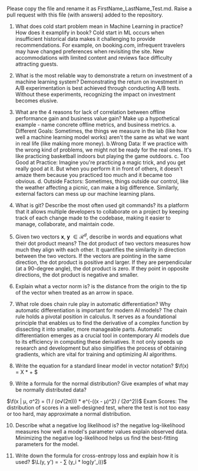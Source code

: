 Please copy the file and rename it as FirstName_LastName_Test.md. Raise a pull request with this file (with answers) added to the repository. 

1. What does cold start problem mean in Machine Learning in practice? How does it examplify in book?
Cold start in ML occurs when insufficient historical data makes it challenging to provide recommendations. For example, on booking.com, infrequent travelers may have changed preferences when revisiting the site. New accommodations with limited content and reviews face difficulty attracting guests.

2. What is the most reliable way to demonstrate a return on investment of a machine learning system?
Demonstrating the return on investment in A/B experimentation is best achieved through conducting A/B tests. Without these experiments, recognizing the impact on investment becomes elusive.

3. What are the 4 reasons for lack of correlation between offline performance gain and business value gain? Make up a hypothetical example - name concrete offline metrics, and business metrics. 
a. Different Goals: Sometimes, the things we measure in the lab (like how well a machine learning model works) aren't the same as what we want in real life (like making more money).
b.Wrong Data: If we practice with the wrong kind of problems, we might not be ready for the real ones. It's like practicing basketball indoors but playing the game outdoors.
c. Too Good at Practice: Imagine you're practicing a magic trick, and you get really good at it. But when you perform it in front of others, it doesn't amaze them because you practiced too much and it became too obvious.
d. Outside Factors: Sometimes, things outside our control, like the weather affecting a picnic, can make a big difference. Similarly, external factors can mess up our machine learning plans.

4. What is git? Describe the most often used git commands?
its a platform that it allows multiple developers to collaborate on a project by keeping track of each change made to the codebase, making it easier to manage, collaborate, and maintain code.

5. Given two vectors $\mathbf{x}$, $\mathbf{y}$ $\in \mathcal{R}^{d}$, describe in words and equations what their dot product means?
The dot product of two vectors measures how much they align with each other. It quantifies the similarity in direction between the two vectors. If the vectors are pointing in the same direction, the dot product is positive and larger. If they are perpendicular (at a 90-degree angle), the dot product is zero. If they point in opposite directions, the dot product is negative and smaller.

6. Explain what a vector norm is?
is the distance from the origin to the tip of the vector when treated as an arrow in space. 

7. What role does chain rule play in automatic differentiation? Why automatic differentiation is important for modern AI
models?
The chain rule holds a pivotal position in calculus. It serves as a foundational principle that enables us to find the derivative of a complex function by dissecting it into smaller, more manageable parts. Automatic differentiation emerges as a crucial tool in contemporary AI models due to its efficiency in computing these derivatives. It not only speeds up research and development but also simplifies the process of obtaining gradients, which are vital for training and optimizing AI algorithms.

8. Write the equation for a standard linear model in vector notation?
$\f(x) = X *  +  $

9. Write a formula for the normal distribution? Give examples of what may be normally distributed data? 

$\f(x | μ, σ^2) = (1 / (σ√(2π))) * e^(-((x - μ)^2) / (2σ^2))$
Exam Scores: The distribution of scores in a well-designed test, where the test is not too easy or too hard, may approximate a normal distribution.


10. Describe what a negative log likelihood is?
 the negative log-likelihood measures how well a model's parameter values explain observed data. Minimizing the negative log-likelihood helps us find the best-fitting parameters for the model. 

11. Write down the formula for cross-entropy loss and explain how it is used?
$\L(y, y') = - ∑ (y_i * log(y'_i))$



